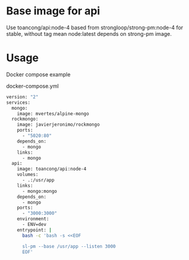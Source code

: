 # Base image for api #

Use toancong/api:node-4 based from strongloop/strong-pm:node-4 for stable, without tag mean node:latest depends on strong-pm image.

# Usage #

Docker compose example

  docker-compose.yml

  ``` bash
  version: "2"
  services:
    mongo:
      image: mvertes/alpine-mongo
    rockmongo:
      image: javierjeronimo/rockmongo
      ports:
        - "5020:80"
      depends_on:
        - mongo
      links:
        - mongo
    api:
      image: toancong/api:node-4
      volumes:
        - .:/usr/app
      links:
        - mongo:mongo
      depends_on:
        - mongo
      ports:
        - "3000:3000"
      environment:
        - ENV=dev
      entrypoint: |
        bash -c 'bash -s <<EOF

        sl-pm --base /usr/app --listen 3000
        EOF'
  ```
